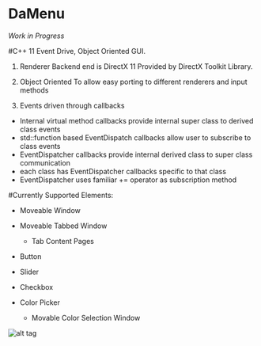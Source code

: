 # DaMenu

*Work in Progress*

#C++ 11 Event Drive, Object Oriented GUI.

1. Renderer Backend end is DirectX 11 Provided by DirectX Toolkit Library.

2. Object Oriented To allow easy porting to different renderers and input methods

3. Events driven through callbacks
  * Internal virtual method callbacks provide internal super class to derived class events
  * std::function based EventDispatch callbacks allow user to subscribe to class events
  * EventDispatcher callbacks provide internal derived class to super class communication
  * each class has EventDispatcher callbacks specific to that class
  * EventDispatcher uses familiar += operator as subscription method
  
#Currently Supported Elements:
* Moveable Window

* Moveable Tabbed Window 

  * Tab Content Pages

* Button

* Slider

* Checkbox

* Color Picker

  * Movable Color Selection Window


![alt tag](http://i.imgur.com/xwPnt7U.gif)
